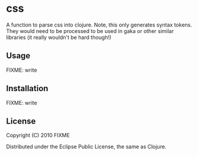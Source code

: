# css

A function to parse css into clojure. Note, this only generates syntax tokens. They would need to be processed to be used in gaka or other similar libraries (it really wouldn't be hard though!)

## Usage

FIXME: write

## Installation

FIXME: write

## License

Copyright (C) 2010 FIXME

Distributed under the Eclipse Public License, the same as Clojure.
